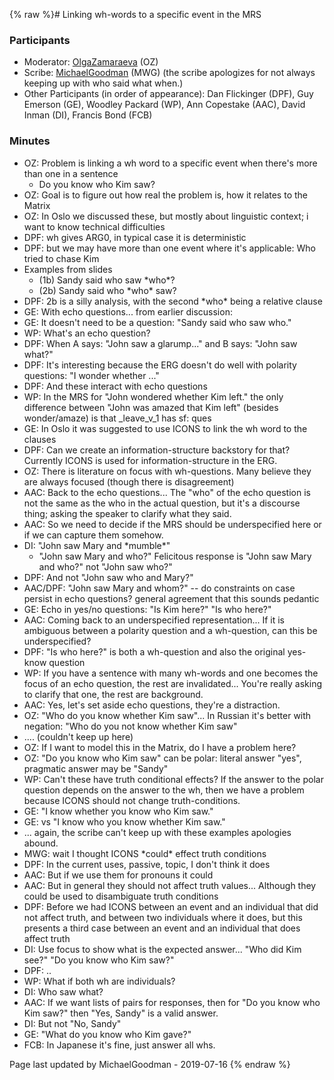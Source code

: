 {% raw %}# Linking wh-words to a specific event in the MRS

### Participants

- Moderator: [OlgaZamaraeva](https://blog.inductorsoftware.com/docsproto/tools/OlgaZamaraeva) (OZ)
- Scribe: [MichaelGoodman](https://blog.inductorsoftware.com/docsproto/tools/MichaelGoodman) (MWG) (the scribe
apologizes for not always keeping up with who said what when.)
- Other Participants (in order of appearance): Dan Flickinger (DPF),
Guy Emerson (GE), Woodley Packard (WP), Ann Copestake (AAC), David
Inman (DI), Francis Bond (FCB)

### Minutes

- OZ: Problem is linking a wh word to a specific event when there's
more than one in a sentence
  - Do you know who Kim saw?
- OZ: Goal is to figure out how real the problem is, how it relates to
the Matrix
- OZ: In Oslo we discussed these, but mostly about linguistic context;
i want to know technical difficulties
- DPF: wh gives ARG0, in typical case it is deterministic
- DPF: but we may have more than one event where it's applicable: Who
tried to chase Kim
- Examples from slides
  - (1b) Sandy said who saw \*who\*?
  - (2b) Sandy said who \*who\* saw?
- DPF: 2b is a silly analysis, with the second \*who\* being a
relative clause
- GE: With echo questions... from earlier discussion:
- GE: It doesn't need to be a question: "Sandy said who saw who."
- WP: What's an echo question?
- DPF: When A says: "John saw a glarump..." and B says: "John saw
what?"
- DPF: It's interesting because the ERG doesn't do well with polarity
questions: "I wonder whether ..."
- DPF: And these interact with echo questions
- WP: In the MRS for "John wondered whether Kim left." the only
difference between "John was amazed that Kim left" (besides
wonder/amaze) is that \_leave\_v\_1 has sf: ques
- GE: In Oslo it was suggested to use ICONS to link the wh word to the
clauses
- DPF: Can we create an information-structure backstory for that?
Currently ICONS is used for information-structure in the ERG.
- OZ: There is literature on focus with wh-questions. Many believe
they are always focused (though there is disagreement)
- AAC: Back to the echo questions... The "who" of the echo question is
not the same as the who in the actual question, but it's a discourse
thing; asking the speaker to clarify what they said.
- AAC: So we need to decide if the MRS should be underspecified here
or if we can capture them somehow.
- DI: "John saw Mary and \*mumble\*"
  - "John saw Mary and who?" Felicitous response is "John saw Mary
and who?" not "John saw who?"
- DPF: And not "John saw who and Mary?"
- AAC/DPF: "John saw Mary and whom?" -- do constraints on case persist
in echo questions? general agreement that this sounds pedantic
- GE: Echo in yes/no questions: "Is Kim here?" "Is who here?"
- AAC: Coming back to an underspecified representation... If it is
ambiguous between a polarity question and a wh-question, can this be
underspecified?
- DPF: "Is who here?" is both a wh-question and also the original
yes-know question
- WP: If you have a sentence with many wh-words and one becomes the
focus of an echo question, the rest are invalidated... You're really
asking to clarify that one, the rest are background.
- AAC: Yes, let's set aside echo questions, they're a distraction.
- OZ: "Who do you know whether Kim saw"... In Russian it's better with
negation: "Who do you not know whether Kim saw"
- .... (couldn't keep up here)
- OZ: If I want to model this in the Matrix, do I have a problem here?
- OZ: "Do you know who Kim saw" can be polar: literal answer "yes",
pragmatic answer may be "Sandy"
- WP: Can't these have truth conditional effects? If the answer to the
polar question depends on the answer to the wh, then we have a
problem because ICONS should not change truth-conditions.
- GE: "I know whether you know who Kim saw."
- GE: vs "I know who you know whether Kim saw."
- ... again, the scribe can't keep up with these examples apologies
abound.
- MWG: wait I thought ICONS \*could\* effect truth conditions
- DPF: In the current uses, passive, topic, I don't think it does
- AAC: But if we use them for pronouns it could
- AAC: But in general they should not affect truth values... Although
they could be used to disambiguate truth conditions
- DPF: Before we had ICONS between an event and an individual that did
not affect truth, and between two individuals where it does, but
this presents a third case between an event and an individual that
does affect truth
- DI: Use focus to show what is the expected answer... "Who did Kim
see?" "Do you know who Kim saw?"
- DPF: ..
- WP: What if both wh are individuals?
- DI: Who saw what?
- AAC: If we want lists of pairs for responses, then for "Do you know
who Kim saw?" then "Yes, Sandy" is a valid answer.
- DI: But not "No, Sandy"
- GE: "What do you know who Kim gave?"
- FCB: In Japanese it's fine, just answer all whs.

Page last updated by MichaelGoodman - 2019-07-16
{% endraw %}